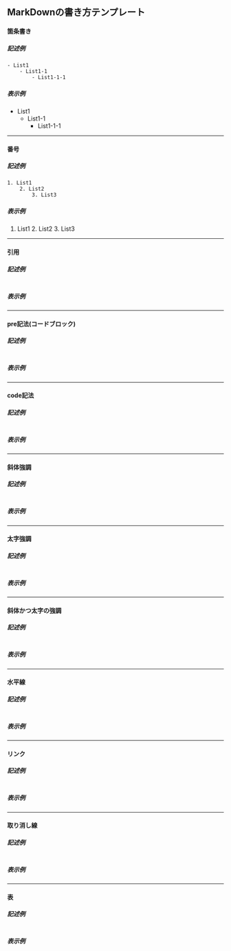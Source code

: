 ﻿## MarkDownの書き方テンプレート
####  箇条書き
##### 記述例
~~~
- List1
	- List1-1
		- List1-1-1
~~~
##### 表示例
- List1
	- List1-1
		- List1-1-1

---
####  番号
##### 記述例
~~~
1. List1
	2. List2
		3. List3
~~~
##### 表示例

1. List1
	2. List2
		3. List3
---
####  引用
##### 記述例
~~~

~~~
##### 表示例

---
####  pre記法(コードブロック)
##### 記述例
~~~

~~~
##### 表示例

---
####  code記法
##### 記述例
~~~

~~~
##### 表示例

---
####  斜体強調
##### 記述例
~~~

~~~
##### 表示例

---
####  太字強調
##### 記述例
~~~

~~~
##### 表示例

---
####  斜体かつ太字の強調
##### 記述例
~~~

~~~
##### 表示例

---
####  水平線
##### 記述例
~~~

~~~
##### 表示例

---
####  リンク
##### 記述例
~~~

~~~
##### 表示例

---
#### 取り消し線
##### 記述例
~~~

~~~
##### 表示例

---
#### 表
##### 記述例
~~~

~~~
##### 表示例
